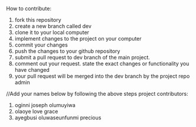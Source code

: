 How to contribute:
1. fork this repository 
2. create a new branch called dev
3. clone it to your local computer
4. implement changes to the project on your computer
5. commit your changes
6. push the changes to your github repository
7. submit a pull request to dev branch of the main project.
8. comment out your request. state the exact changes or functionality you have changed
9. your pull request will be merged into the dev branch by the project repo admin

//Add your names below by following the above steps
project contributors:
1. oginni joseph olumuyiwa
2. olaoye love grace 
3. ayegbusi oluwaseunfunmi precious
